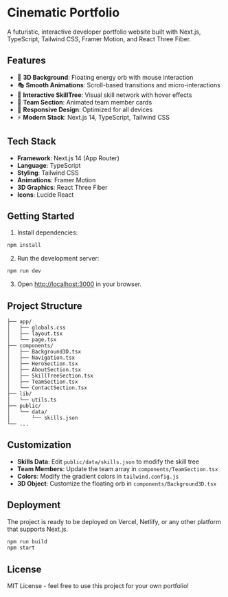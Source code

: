 # Cinematic Portfolio

A futuristic, interactive developer portfolio website built with Next.js, TypeScript, Tailwind CSS, Framer Motion, and React Three Fiber.

## Features

- 🎨 **3D Background**: Floating energy orb with mouse interaction
- 🎭 **Smooth Animations**: Scroll-based transitions and micro-interactions
- 🌳 **Interactive SkillTree**: Visual skill network with hover effects
- 👥 **Team Section**: Animated team member cards
- 📱 **Responsive Design**: Optimized for all devices
- ⚡ **Modern Stack**: Next.js 14, TypeScript, Tailwind CSS

## Tech Stack

- **Framework**: Next.js 14 (App Router)
- **Language**: TypeScript
- **Styling**: Tailwind CSS
- **Animations**: Framer Motion
- **3D Graphics**: React Three Fiber
- **Icons**: Lucide React

## Getting Started

1. Install dependencies:
```bash
npm install
```

2. Run the development server:
```bash
npm run dev
```

3. Open [http://localhost:3000](http://localhost:3000) in your browser.

## Project Structure

```
├── app/
│   ├── globals.css
│   ├── layout.tsx
│   └── page.tsx
├── components/
│   ├── Background3D.tsx
│   ├── Navigation.tsx
│   ├── HeroSection.tsx
│   ├── AboutSection.tsx
│   ├── SkillTreeSection.tsx
│   ├── TeamSection.tsx
│   └── ContactSection.tsx
├── lib/
│   └── utils.ts
├── public/
│   └── data/
│       └── skills.json
└── ...
```

## Customization

- **Skills Data**: Edit `public/data/skills.json` to modify the skill tree
- **Team Members**: Update the team array in `components/TeamSection.tsx`
- **Colors**: Modify the gradient colors in `tailwind.config.js`
- **3D Object**: Customize the floating orb in `components/Background3D.tsx`

## Deployment

The project is ready to be deployed on Vercel, Netlify, or any other platform that supports Next.js.

```bash
npm run build
npm start
```

## License

MIT License - feel free to use this project for your own portfolio!
